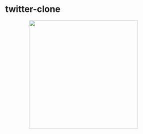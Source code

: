 # twitter-clone
<p align="center">
  <img src="/Users/teja/Desktop/Screenshot 2023-11-10 at 1.06.59 PM.png" width="350">
</p>
